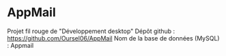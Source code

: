 # AppMail
Projet fil rouge de "Développement desktop"
Dépôt github : https://github.com/Oursel06/AppMail
Nom de la base de données (MySQL) : Appmail
